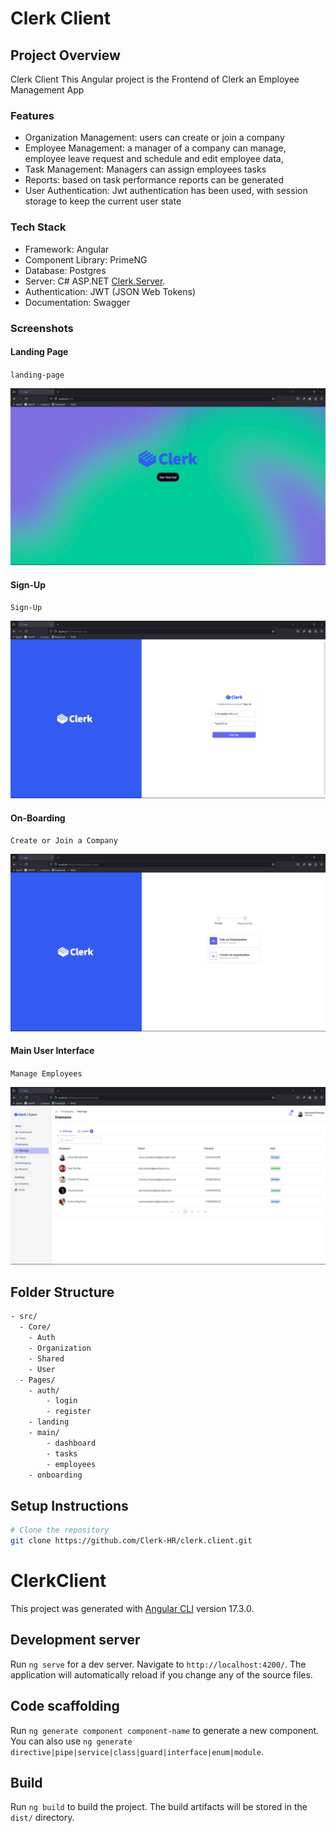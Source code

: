 # Clerk Client

## Project Overview

Clerk Client
This Angular project is the Frontend of Clerk an Employee Management App

### Features

- Organization Management: users can create or join a company
- Employee Management: a manager of a company can manage, employee leave request and schedule and edit employee data,
- Task Management: Managers can assign employees tasks
- Reports: based on task performance reports can be generated
- User Authentication: Jwt authentication has been used, with session storage to keep the current user state

### Tech Stack

- Framework: Angular
- Component Library: PrimeNG
- Database: Postgres
- Server: C# ASP.NET [Clerk.Server](https://github.com/Clerk-HR/clerk.server).
- Authentication: JWT (JSON Web Tokens)
- Documentation: Swagger

### Screenshots

#### Landing Page

`landing-page`

![ASPNETCOREWebAPIGET](./.github/landing.jpg)

#### Sign-Up

`Sign-Up`

![ASPNETCOREWebAPIGET](./.github/sign-up.jpg)

#### On-Boarding

`Create or Join a Company`

![ASPNETCOREWebAPIGET](./.github/on-boarding.jpg)

#### Main User Interface

`Manage Employees`

![ASPNETCOREWebAPIGET](./.github/manage.jpg)

## Folder Structure

```bash
- src/
  - Core/
    - Auth
    - Organization
    - Shared
    - User
  - Pages/
    - auth/
        - login
        - register
    - landing
    - main/
        - dashboard
        - tasks
        - employees
    - onboarding
```

## Setup Instructions

```bash
# Clone the repository
git clone https://github.com/Clerk-HR/clerk.client.git
```

# ClerkClient

This project was generated with [Angular CLI](https://github.com/angular/angular-cli) version 17.3.0.

## Development server

Run `ng serve` for a dev server. Navigate to `http://localhost:4200/`. The application will automatically reload if you change any of the source files.

## Code scaffolding

Run `ng generate component component-name` to generate a new component. You can also use `ng generate directive|pipe|service|class|guard|interface|enum|module`.

## Build

Run `ng build` to build the project. The build artifacts will be stored in the `dist/` directory.
